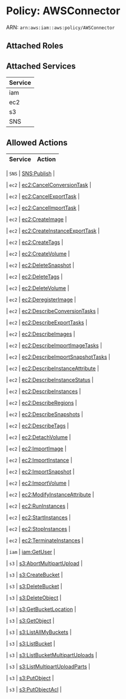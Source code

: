 # Policy: AWSConnector

ARN: `arn:aws:iam::aws:policy/AWSConnector`

## Attached Roles

## Attached Services

| Service |
|---------|
| iam |
| ec2 |
| s3 |
| SNS |

## Allowed Actions

| Service | Action |
|:-------:|--------|

| `SNS` | [SNS:Publish](../actions.md#sns:publish) |

| `ec2` | [ec2:CancelConversionTask](../actions.md#ec2:cancelconversiontask) |

| `ec2` | [ec2:CancelExportTask](../actions.md#ec2:cancelexporttask) |

| `ec2` | [ec2:CancelImportTask](../actions.md#ec2:cancelimporttask) |

| `ec2` | [ec2:CreateImage](../actions.md#ec2:createimage) |

| `ec2` | [ec2:CreateInstanceExportTask](../actions.md#ec2:createinstanceexporttask) |

| `ec2` | [ec2:CreateTags](../actions.md#ec2:createtags) |

| `ec2` | [ec2:CreateVolume](../actions.md#ec2:createvolume) |

| `ec2` | [ec2:DeleteSnapshot](../actions.md#ec2:deletesnapshot) |

| `ec2` | [ec2:DeleteTags](../actions.md#ec2:deletetags) |

| `ec2` | [ec2:DeleteVolume](../actions.md#ec2:deletevolume) |

| `ec2` | [ec2:DeregisterImage](../actions.md#ec2:deregisterimage) |

| `ec2` | [ec2:DescribeConversionTasks](../actions.md#ec2:describeconversiontasks) |

| `ec2` | [ec2:DescribeExportTasks](../actions.md#ec2:describeexporttasks) |

| `ec2` | [ec2:DescribeImages](../actions.md#ec2:describeimages) |

| `ec2` | [ec2:DescribeImportImageTasks](../actions.md#ec2:describeimportimagetasks) |

| `ec2` | [ec2:DescribeImportSnapshotTasks](../actions.md#ec2:describeimportsnapshottasks) |

| `ec2` | [ec2:DescribeInstanceAttribute](../actions.md#ec2:describeinstanceattribute) |

| `ec2` | [ec2:DescribeInstanceStatus](../actions.md#ec2:describeinstancestatus) |

| `ec2` | [ec2:DescribeInstances](../actions.md#ec2:describeinstances) |

| `ec2` | [ec2:DescribeRegions](../actions.md#ec2:describeregions) |

| `ec2` | [ec2:DescribeSnapshots](../actions.md#ec2:describesnapshots) |

| `ec2` | [ec2:DescribeTags](../actions.md#ec2:describetags) |

| `ec2` | [ec2:DetachVolume](../actions.md#ec2:detachvolume) |

| `ec2` | [ec2:ImportImage](../actions.md#ec2:importimage) |

| `ec2` | [ec2:ImportInstance](../actions.md#ec2:importinstance) |

| `ec2` | [ec2:ImportSnapshot](../actions.md#ec2:importsnapshot) |

| `ec2` | [ec2:ImportVolume](../actions.md#ec2:importvolume) |

| `ec2` | [ec2:ModifyInstanceAttribute](../actions.md#ec2:modifyinstanceattribute) |

| `ec2` | [ec2:RunInstances](../actions.md#ec2:runinstances) |

| `ec2` | [ec2:StartInstances](../actions.md#ec2:startinstances) |

| `ec2` | [ec2:StopInstances](../actions.md#ec2:stopinstances) |

| `ec2` | [ec2:TerminateInstances](../actions.md#ec2:terminateinstances) |

| `iam` | [iam:GetUser](../actions.md#iam:getuser) |

| `s3` | [s3:AbortMultipartUpload](../actions.md#s3:abortmultipartupload) |

| `s3` | [s3:CreateBucket](../actions.md#s3:createbucket) |

| `s3` | [s3:DeleteBucket](../actions.md#s3:deletebucket) |

| `s3` | [s3:DeleteObject](../actions.md#s3:deleteobject) |

| `s3` | [s3:GetBucketLocation](../actions.md#s3:getbucketlocation) |

| `s3` | [s3:GetObject](../actions.md#s3:getobject) |

| `s3` | [s3:ListAllMyBuckets](../actions.md#s3:listallmybuckets) |

| `s3` | [s3:ListBucket](../actions.md#s3:listbucket) |

| `s3` | [s3:ListBucketMultipartUploads](../actions.md#s3:listbucketmultipartuploads) |

| `s3` | [s3:ListMultipartUploadParts](../actions.md#s3:listmultipartuploadparts) |

| `s3` | [s3:PutObject](../actions.md#s3:putobject) |

| `s3` | [s3:PutObjectAcl](../actions.md#s3:putobjectacl) |

